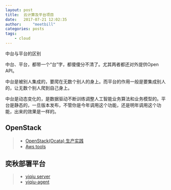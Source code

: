 ```yaml
---
layout: post
title:  云计算及平台项目
date:   2017-07-21 12:02:35
author:     "meetbill"
categories: posts
tags:
    - cloud
---
```


中台与平台的区别

中台、平台，都带一个“台”字，都傻傻分不清了。尤其两者都还对外提供Open API。

中台是被别人集成的，要爬在无数个别人的身上。而平台的作用一般是要集成别人的，让无数个别人爬到自己身上。

中台是动态变化的，是数据驱动不断训练调整人工智能业务算法和业务模型的。平台是静态的，一旦版本发布，不管你是今年调用这个功能，还是明年调用这个功能，出来的效果是一样的。

## OpenStack

> * [OpenStack(Ocata) 生产实践](https://github.com/meetbill/openstack_install/wiki)
> * [Aws tools](https://github.com/meetbill/aws_tools)

## 奕秋部署平台

> * [yiqiu server](https://github.com/meetbill/yiqiu)
> * [yiqiu-agent](https://github.com/meetbill/yiqiu-agent)
